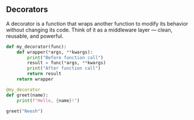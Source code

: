 ## Decorators

A decorator is a function that wraps another function to modify its behavior without changing its code. Think of it as a middleware layer — clean, reusable, and powerful.

```python
def my_decorator(func):
    def wrapper(*args, **kwargs):
        print("Before function call")
        result = func(*args, **kwargs)
        print("After function call")
        return result
    return wrapper

@my_decorator
def greet(name):
    print(f"Hello, {name}!")

greet("Neesh")
```
